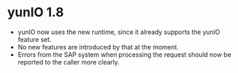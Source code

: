 # yunIO 1.8
- yunIO now uses the new runtime, since it already supports the yunIO feature set.
- No new features are introduced by that at the moment.
- Errors from the SAP system when processing the request should now be reported to the caller more clearly.
